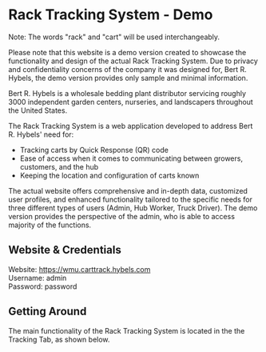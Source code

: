 
# Rack Tracking System - Demo

Note: The words "rack" and "cart" will be used interchangeably.

Please note that this website is a demo version created to showcase the functionality and design of the actual Rack Tracking System. Due to privacy and confidentiality concerns of the company it was designed for, Bert R. Hybels, the demo version provides only sample and minimal information.

Bert R. Hybels is a wholesale bedding plant distributor servicing roughly 3000 independent garden centers, nurseries, and landscapers throughout the United States.

The Rack Tracking System is a web application developed to address Bert R. Hybels' need for: 
- Tracking carts by Quick Response (QR) code
- Ease of access when it comes to communicating between growers, customers, and the hub
- Keeping the location and configuration of carts known

The actual website offers comprehensive and in-depth data, customized user profiles, and enhanced functionality tailored to the specific needs for three different types of users (Admin, Hub Worker, Truck Driver). The demo version provides the perspective of the admin, who is able to access majority of the functions.



## Website & Credentials
Website: https://wmu.carttrack.hybels.com  
Username: admin  
Password: password
## Getting Around
The main functionality of the Rack Tracking System is located in the the Tracking Tab, as shown below.



